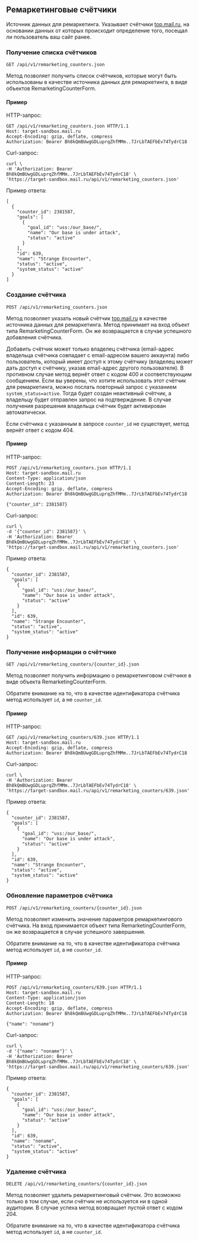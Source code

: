 ## Ремаркетинговые счётчики
Источник данных для ремаркетинга. Указывает счётчики
[top.mail.ru](http://top.mail.ru/), на основании данных от которых
происходит определение того, посещал ли пользователь ваш сайт ранее.

### Получение списка счётчиков
`GET /api/v1/remarketing_counters.json`

Метод позволяет получить список счётчиков, которые могут быть использованы
в качестве источника данных для ремаркетинга, в виде объектов
RemarketingCounterForm.

#### Пример

HTTP-запрос:

    GET /api/v1/remarketing_counters.json HTTP/1.1
    Host: target-sandbox.mail.ru
    Accept-Encoding: gzip, deflate, compress
    Authorization: Bearer Bh8kQmBUwgGDLuprqZhfMMm..7JrLbTAEFbEv74TydrC18

Curl-запрос:

    curl \
    -H 'Authorization: Bearer Bh8kQmBUwgGDLuprqZhfMMm..7JrLbTAEFbEv74TydrC18' \
    'https://target-sandbox.mail.ru/api/v1/remarketing_counters.json'

Пример ответа:

    [
      {
        "counter_id": 2381587,
        "goals": [
          {
            "goal_id": "uss:/our_base/",
            "name": "Our base is under attack",
            "status": "active"
          }
        ],
        "id": 639,
        "name": "Strange Encounter",
        "status": "active",
        "system_status": "active"
      }
    ]


### Создание счётчика
`POST /api/v1/remarketing_counters.json`

Метод позволяет указать новый счётчик [top.mail.ru](http://top.mail.ru/) в
качестве источника данных для ремаркетинга. Метод принимает на вход объект
типа RemarketingCounterForm. Он же возвращается в случае успешного
добавления счётчика.

Добавить счётчик может только владелец счётчика (email-адрес владельца
счётчика совпадает с email-адресом вашего аккаунта) либо пользователь,
который имеет доступ к этому счётчику (владелец может дать доступ к
счётчику, указав email-адрес другого пользователя). В противном
случае метод вернёт ответ с кодом 400 и соответствующим сообщением. Если
вы уверены, что хотите использовать этот счётчик для ремаркетинга, можно
послать повторный запрос с указанием `system_status=active`. Тогда
будет создан неактивный счётчик, а владельцу будет отправлен запрос на
подтверждение. В случае получения разрешения владельца счётчик будет
активирован автоматически.

Если счётчика с указанным в запросе `counter_id` не существует, метод
вернёт ответ с кодом 404.

#### Пример

HTTP-запрос:

    POST /api/v1/remarketing_counters.json HTTP/1.1
    Host: target-sandbox.mail.ru
    Content-Type: application/json
    Content-Length: 23
    Accept-Encoding: gzip, deflate, compress
    Authorization: Bearer Bh8kQmBUwgGDLuprqZhfMMm..7JrLbTAEFbEv74TydrC18

    {"counter_id": 2381587}

Curl-запрос:

    curl \
    -d '{"counter_id": 2381587}' \
    -H 'Authorization: Bearer Bh8kQmBUwgGDLuprqZhfMMm..7JrLbTAEFbEv74TydrC18' \
    'https://target-sandbox.mail.ru/api/v1/remarketing_counters.json'

Пример ответа:

    {
      "counter_id": 2381587,
      "goals": [
        {
          "goal_id": "uss:/our_base/",
          "name": "Our base is under attack",
          "status": "active"
        }
      ],
      "id": 639,
      "name": "Strange Encounter",
      "status": "active",
      "system_status": "active"
    }


### Получение информации о счётчике
`GET /api/v1/remarketing_counters/{counter_id}.json`

Метод позволяет получить информацию о ремаркетинговом счётчике в виде
объекта RemarketingCounterForm.

Обратите внимание на то, что в качестве идентификатора счётчика метод
использует `id`, а не `counter_id`.

#### Пример

HTTP-запрос:

    GET /api/v1/remarketing_counters/639.json HTTP/1.1
    Host: target-sandbox.mail.ru
    Accept-Encoding: gzip, deflate, compress
    Authorization: Bearer Bh8kQmBUwgGDLuprqZhfMMm..7JrLbTAEFbEv74TydrC18

Curl-запрос:

    curl \
    -H 'Authorization: Bearer Bh8kQmBUwgGDLuprqZhfMMm..7JrLbTAEFbEv74TydrC18' \
    'https://target-sandbox.mail.ru/api/v1/remarketing_counters/639.json'

Пример ответа:

    {
      "counter_id": 2381587,
      "goals": [
        {
          "goal_id": "uss:/our_base/",
          "name": "Our base is under attack",
          "status": "active"
        }
      ],
      "id": 639,
      "name": "Strange Encounter",
      "status": "active",
      "system_status": "active"
    }


### Обновление параметров счётчика
`POST /api/v1/remarketing_counters/{counter_id}.json`

Метод позволяет изменить значение параметров ремаркетингового счётчика.
На вход принимается объект типа RemarketingCounterForm, он же возвращается
в случае успешного завершения.

Обратите внимание на то, что в качестве идентификатора счётчика метод
использует `id`, а не `counter_id`.

#### Пример

HTTP-запрос:

    POST /api/v1/remarketing_counters/639.json HTTP/1.1
    Host: target-sandbox.mail.ru
    Content-Type: application/json
    Content-Length: 18
    Accept-Encoding: gzip, deflate, compress
    Authorization: Bearer Bh8kQmBUwgGDLuprqZhfMMm..7JrLbTAEFbEv74TydrC18

    {"name": "noname"}

Curl-запрос:

    curl \
    -d '{"name": "noname"}' \
    -H 'Authorization: Bearer Bh8kQmBUwgGDLuprqZhfMMm..7JrLbTAEFbEv74TydrC18' \
    'https://target-sandbox.mail.ru/api/v1/remarketing_counters/639.json'

Пример ответа:

    {
      "counter_id": 2381587,
      "goals": [
        {
          "goal_id": "uss:/our_base/",
          "name": "Our base is under attack",
          "status": "active"
        }
      ],
      "id": 639,
      "name": "noname",
      "status": "active",
      "system_status": "active"
    }


### Удаление счётчика
`DELETE /api/v1/remarketing_counters/{counter_id}.json`

Метод позволяет удалить ремаркетинговый счётчик. Это возможно только в
том случае, если счётчик не используется ни в одной аудитории. В случае
успеха метод возвращает пустой ответ с кодом 204.

Обратите внимание на то, что в качестве идентификатора счётчика метод
использует `id`, а не `counter_id`.

